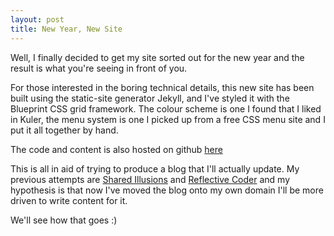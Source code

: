 ```yaml
---
layout: post
title: New Year, New Site
---
```

Well, I finally decided to get my site sorted out for the new year and the result is what you're seeing in front of you.

For those interested in the boring technical details, this new site has been built using the static-site generator Jekyll, and I've styled it with the Blueprint CSS grid framework. 
The colour scheme is one I found that I liked in Kuler, the menu system is one I picked up from a free CSS menu site and I put it all together by hand.

The code and content is also hosted on github [here](http://github.com/workmad3/workmad3.com)

This is all in aid of trying to produce a blog that I'll actually update. My previous attempts are [Shared Illusions](http://sharedillusions.blogspot.com) and [Reflective Coder](http://reflectivecoder.blogspot.com)
and my hypothesis is that now I've moved the blog onto my own domain I'll be more driven to write content for it.

We'll see how that goes :)
